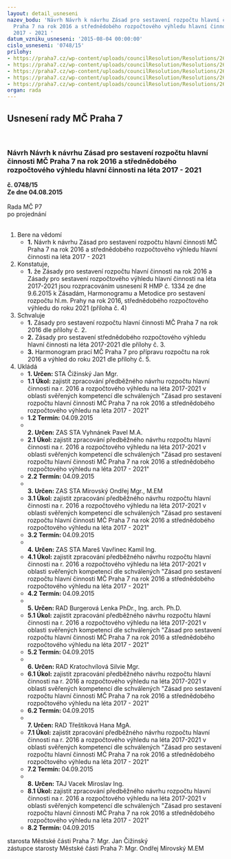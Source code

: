 ```yaml
---
layout: detail_usneseni
nazev_bodu: 'Návrh Návrh k návrhu Zásad pro sestavení rozpočtu hlavní činnosti MČ
  Praha 7 na rok 2016 a střednědobého rozpočtového výhledu hlavní činnosti na léta
  2017 - 2021 '
datum_vzniku_usneseni: '2015-08-04 00:00:00'
cislo_usneseni: '0748/15'
prilohy:
- https://praha7.cz/wp-content/uploads/councilResolution/Resolutions/26101/50-15-p%c5%99%c3%adloha_%c4%8d._1__d%c5%afvodov%c3%a1_zpr%c3%a1va_k_z%c3%a1sad%c3%a1m.doc
- https://praha7.cz/wp-content/uploads/councilResolution/Resolutions/26101/50-15-p%c5%99%c3%adloha_%c4%8d._2_z%c3%a1sady_pro_sestaven%c3%ad_rozpo%c4%8dtu_2016.doc
- https://praha7.cz/wp-content/uploads/councilResolution/Resolutions/26101/50-15-p%c5%99%c3%adloha_%c4%8d._3_z%c3%a1sady_pro_sestaven%c3%ad_v%c3%bdhledu_rozpo%c4%8dtu_2016_-_2021.doc
- https://praha7.cz/wp-content/uploads/councilResolution/Resolutions/26101/50-15-p%c5%99%c3%adloha_%c4%8d._4_usnesen%c3%ad_rady_hmp_-_pdf_ebook-usnesen%c3%ad_%c4%8d.1334_(ve%c5%99ejn%c3%a9).pdf
- https://praha7.cz/wp-content/uploads/councilResolution/Resolutions/26101/50-15-p%c5%99%c3%adloha_%c4%8d._5___p%c5%99%c3%adprava_rozpo%c4%8dtu_m%c4%8d_p7_na_2016_-_harmonogram.doc
organ: rada
---
```

<div id="ucUsn_pList" class="usn">
	<span><h2>Usnesení rady MČ Praha 7 </h2>
<br></span><div class="standBody">
<span><h3>Návrh Návrh k návrhu Zásad pro sestavení rozpočtu hlavní činnosti MČ Praha 7 na rok 2016 a střednědobého rozpočtového výhledu hlavní činnosti na léta 2017 - 2021 </h3></span><div class="center">
		<strong>č. 0748/15</strong><br>
	</div>
<div class="center">
		<strong>Ze dne 04.08.2015</strong><br><br>
	</div>Rada MČ P7<br> po projednání<br><br><ol>
<li>Bere na vědomí<ul><li>
<strong>1.</strong> Návrh k návrhu Zásad pro sestavení rozpočtu hlavní činnosti MČ Praha 7 na rok 2016 a střednědobého rozpočtového výhledu hlavní činnosti na léta 2017 - 2021   </li></ul>
</li>
<li>Konstatuje,<ul><li>
<strong>1.</strong> že	Zásady pro sestavení rozpočtu hlavní činnosti na rok 2016 a Zásady pro sestavení rozpočtového výhledu hlavní činnosti na léta 2017-2021 jsou rozpracováním usnesení R HMP č. 1334 ze dne 9.6.2015 k Zásadám, Harmonogramu a Metodice pro sestavení rozpočtu hl.m. Prahy na rok 2016, střednědobého rozpočtového výhledu do roku 2021 (příloha č. 4)    </li></ul>
</li>
<li>Schvaluje<ul>
<li>
<strong>1.</strong> Zásady pro sestavení rozpočtu hlavní činnosti MČ Praha 7 na rok 2016 dle přílohy č. 2.  </li>
<li>
<strong>2.</strong> Zásady pro sestavení střednědobého rozpočtového výhledu hlavní činnosti na léta 2017-2021 dle přílohy č. 3.</li>
<li>
<strong>3.</strong> Harmonogram prací MČ Praha 7 pro přípravu rozpočtu na rok 2016 a výhled do roku 2021 dle přílohy č. 5.       </li>
</ul>
</li>
<li>Ukládá<ul>
<li>
<strong>1. Určen: </strong>STA Čižinský Jan Mgr.</li>
<li>
<strong>1.1 Úkol: </strong>zajistit zpracování předběžného návrhu rozpočtu hlavní činnosti na r. 2016  a rozpočtového výhledu na léta  2017-2021 v oblasti svěřených kompetencí dle schválených "Zásad pro sestavení rozpočtu hlavní činnosti MČ Praha 7 na rok 2016 a střednědobého rozpočtového  výhledu na léta 2017 - 2021"</li>
<li>
<strong>1.2 Termín: </strong>04.09.2015</li>
<li>
<strong><br>2. Určen: </strong>ZAS STA Vyhnánek Pavel M.A.</li>
<li>
<strong>2.1 Úkol: </strong>zajistit zpracování předběžného návrhu rozpočtu hlavní činnosti na r. 2016  a rozpočtového výhledu na léta  2017-2021 v oblasti svěřených kompetencí dle schválených "Zásad pro sestavení rozpočtu hlavní činnosti MČ Praha 7 na rok 2016 a střednědobého rozpočtového  výhledu na léta 2017 - 2021"</li>
<li>
<strong>2.2 Termín: </strong>04.09.2015</li>
<li>
<strong><br>3. Určen: </strong>ZAS STA Mirovský Ondřej Mgr., M.EM</li>
<li>
<strong>3.1 Úkol: </strong>zajistit zpracování předběžného návrhu rozpočtu hlavní činnosti na r. 2016  a rozpočtového výhledu na léta  2017-2021 v oblasti svěřených kompetencí dle schválených "Zásad pro sestavení rozpočtu hlavní činnosti MČ Praha 7 na rok 2016 a střednědobého rozpočtového  výhledu na léta 2017 - 2021"</li>
<li>
<strong>3.2 Termín: </strong>04.09.2015</li>
<li>
<strong><br>4. Určen: </strong>ZAS STA Mareš Vavřinec Kamil Ing.</li>
<li>
<strong>4.1 Úkol: </strong>zajistit zpracování předběžného návrhu rozpočtu hlavní činnosti na r. 2016  a rozpočtového výhledu na léta  2017-2021 v oblasti svěřených kompetencí dle schválených "Zásad pro sestavení rozpočtu hlavní činnosti MČ Praha 7 na rok 2016 a střednědobého rozpočtového  výhledu na léta 2017 - 2021"</li>
<li>
<strong>4.2 Termín: </strong>04.09.2015</li>
<li>
<strong><br>5. Určen: </strong>RAD Burgerová Lenka PhDr., Ing. arch. Ph.D.</li>
<li>
<strong>5.1 Úkol: </strong>zajistit zpracování předběžného návrhu rozpočtu hlavní činnosti na r. 2016  a rozpočtového výhledu na léta  2017-2021 v oblasti svěřených kompetencí dle schválených "Zásad pro sestavení rozpočtu hlavní činnosti MČ Praha 7 na rok 2016 a střednědobého rozpočtového  výhledu na léta 2017 - 2021"</li>
<li>
<strong>5.2 Termín: </strong>04.09.2015</li>
<li>
<strong><br>6. Určen: </strong>RAD Kratochvílová Silvie Mgr.</li>
<li>
<strong>6.1 Úkol: </strong>zajistit zpracování předběžného návrhu rozpočtu hlavní činnosti na r. 2016  a rozpočtového výhledu na léta  2017-2021 v oblasti svěřených kompetencí dle schválených "Zásad pro sestavení rozpočtu hlavní činnosti MČ Praha 7 na rok 2016 a střednědobého rozpočtového  výhledu na léta 2017 - 2021"</li>
<li>
<strong>6.2 Termín: </strong>04.09.2015</li>
<li>
<strong><br>7. Určen: </strong>RAD Třeštíková Hana MgA.</li>
<li>
<strong>7.1 Úkol: </strong>zajistit zpracování předběžného návrhu rozpočtu hlavní činnosti na r. 2016  a rozpočtového výhledu na léta  2017-2021 v oblasti svěřených kompetencí dle schválených "Zásad pro sestavení rozpočtu hlavní činnosti MČ Praha 7 na rok 2016 a střednědobého rozpočtového  výhledu na léta 2017 - 2021"</li>
<li>
<strong>7.2 Termín: </strong>04.09.2015</li>
<li>
<strong><br>8. Určen: </strong>TAJ Vacek Miroslav Ing.</li>
<li>
<strong>8.1 Úkol: </strong>zajistit zpracování předběžného návrhu rozpočtu hlavní činnosti na r. 2016  a rozpočtového výhledu na léta  2017-2021 v oblasti svěřených kompetencí dle schválených "Zásad pro sestavení rozpočtu hlavní činnosti MČ Praha 7 na rok 2016 a střednědobého rozpočtového  výhledu na léta 2017 - 2021"</li>
<li>
<strong>8.2 Termín: </strong>04.09.2015</li>
</ul>
</li>
</ol>starosta Městské části Praha 7: Mgr. Jan Čižinský<br>zástupce starosty Městské části Praha 7: Mgr. Ondřej Mirovský M.EM 
</div>
</div>